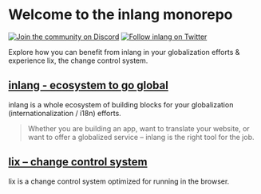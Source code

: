 # Welcome to the inlang monorepo
<p>
  <a href='https://discord.gg/gdMPPWy57R' target="_blank"><img alt='Join the community on Discord' src='https://img.shields.io/badge/Discord-100000?style=flat&logo=Discord&logoColor=white&labelColor=5865F2&color=5865F2'/></a>
  <a href='https://twitter.com/inlangHQ' target="_blank"><img alt='Follow inlang on Twitter' src='https://img.shields.io/badge/Twitter-100000?style=flat&logo=Twitter&logoColor=white&labelColor=1A8CD8&color=1A8CD8'/></a>
</p>

Explore how you can benefit from inlang in your globalization efforts & experience lix, the change control system.

## [inlang - ecosystem to go global](./inlang)

inlang is a whole ecosystem of building blocks for your globalization (internationalization / i18n) efforts.

> Whether you are building an app, want to translate your website, or want to offer a globalized service – inlang is the right tool for the job.

## [lix – change control system](./lix)

lix is a change control system optimized for running in the browser.
